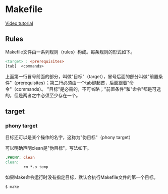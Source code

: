 # Makefile

[Video tutorial](https://www.youtube.com/watch?v=YMNwDMnMN4I)

## Rules

Makefile文件由一系列规则（rules）构成。每条规则的形式如下。

``` Makefile
<target> : <prerequisites> 
[tab]  <commands>
```

上面第一行冒号前面的部分，叫做"目标"（target），冒号后面的部分叫做"前置条件"（prerequisites）；第二行必须由一个tab键起首，后面跟着"命令"（commands）。
"目标"是必需的，不可省略；"前置条件"和"命令"都是可选的，但是两者之中必须至少存在一个。

## target

### phony target

目标还可以是某个操作的名字，这称为"伪目标"（phony target）

可以明确声明clean是"伪目标"，写法如下。

```Makefile
.PHONY: clean
clean:
        rm *.o temp
```

如果Make命令运行时没有指定目标，默认会执行Makefile文件的第一个目标。

```
$ make
```
